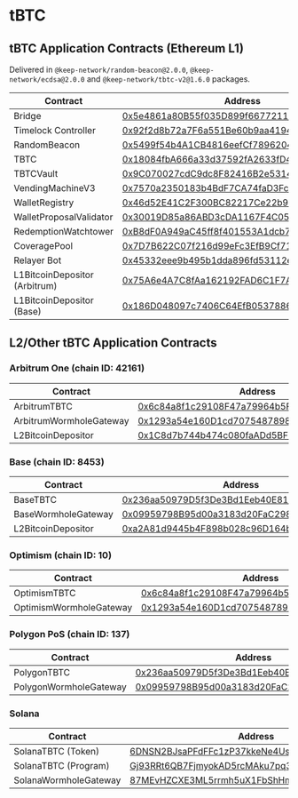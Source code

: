 # tBTC

## tBTC Application Contracts (Ethereum L1)

Delivered in `@keep-network/random-beacon@2.0.0`, `@keep-network/ecdsa@2.0.0` and `@keep-network/tbtc-v2@1.6.0` packages.

| Contract                      | Address                                                                                                                    |
| ----------------------------- | -------------------------------------------------------------------------------------------------------------------------- |
| Bridge                        | [0x5e4861a80B55f035D899f66772117F00FA0E8e7B](https://etherscan.io/address/0x5e4861a80B55f035D899f66772117F00FA0E8e7B)      |
| Timelock Controller           | [0x92f2d8b72a7F6a551Be60b9aa4194248E9B4913D](https://etherscan.io/address/0x92f2d8b72a7F6a551Be60b9aa4194248E9B4913D#code) |
| RandomBeacon                  | [0x5499f54b4A1CB4816eefCf78962040461be3D80b](https://etherscan.io/address/0x5499f54b4A1CB4816eefCf78962040461be3D80b)      |
| TBTC                          | [0x18084fbA666a33d37592fA2633fD49a74DD93a88](https://etherscan.io/address/0x18084fbA666a33d37592fA2633fD49a74DD93a88)      |
| TBTCVault                     | [0x9C070027cdC9dc8F82416B2e5314E11DFb4FE3CD](https://etherscan.io/address/0x9C070027cdC9dc8F82416B2e5314E11DFb4FE3CD)      |
| VendingMachineV3              | [0x7570a2350183b4BdF7CA74faD3Fc19048E6437e6](https://etherscan.io/address/0x7570a2350183b4BdF7CA74faD3Fc19048E6437e6)      |
| WalletRegistry                | [0x46d52E41C2F300BC82217Ce22b920c34995204eb](https://etherscan.io/address/0x46d52E41C2F300BC82217Ce22b920c34995204eb)      |
| WalletProposalValidator       | [0x30019D85a86ABD3cDA1167F4C052690c32FBDEc2](https://etherscan.io/address/0x30019D85a86ABD3cDA1167F4C052690c32FBDEc2)      |
| RedemptionWatchtower          | [0xB8dF0A949aC45ff8f401553A1dcb742Feb38E6D3](https://etherscan.io/address/0xB8dF0A949aC45ff8f401553A1dcb742Feb38E6D3)      |
| CoveragePool                  | [0x7D7B622C07f216d99eFc3EfB9Cf71872F46D811A](https://etherscan.io/address/0x7D7B622C07f216d99eFc3EfB9Cf71872F46D811A)      |
| Relayer Bot                   | [0x45332eee9b495b1dda896fd53112eaacc10b2c19](https://etherscan.io/address/0x45332eee9b495b1dda896fd53112eaacc10b2c19)      |
| L1BitcoinDepositor (Arbitrum) | [0x75A6e4A7C8fAa162192FAD6C1F7A6d48992c619A](https://etherscan.io/address/0x75A6e4A7C8fAa162192FAD6C1F7A6d48992c619A)      |
| L1BitcoinDepositor (Base)     | [0x186D048097c7406C64EfB0537886E3CaE100a1fe](https://etherscan.io/address/0x186D048097c7406C64EfB0537886E3CaE100a1fe)      |

## L2/Other tBTC Application Contracts

### Arbitrum One (chain ID: 42161)

| Contract                | Address                                                                                                              |
| ----------------------- | -------------------------------------------------------------------------------------------------------------------- |
| ArbitrumTBTC            | [0x6c84a8f1c29108F47a79964b5Fe888D4f4D0dE40](https://arbiscan.io/address/0x6c84a8f1c29108F47a79964b5Fe888D4f4D0dE40) |
| ArbitrumWormholeGateway | [0x1293a54e160D1cd7075487898d65266081A15458](https://arbiscan.io/address/0x1293a54e160D1cd7075487898d65266081A15458) |
| L2BitcoinDepositor      | [0x1C8d7b744b474c080faADd5BF9AD965Be4258F9e](https://arbiscan.io/address/0x1C8d7b744b474c080faADd5BF9AD965Be4258F9e) |

### Base (chain ID: 8453)

| Contract            | Address                                                                                                               |
| ------------------- | --------------------------------------------------------------------------------------------------------------------- |
| BaseTBTC            | [0x236aa50979D5f3De3Bd1Eeb40E81137F22ab794b](https://basescan.org/token/0x236aa50979d5f3de3bd1eeb40e81137f22ab794b)   |
| BaseWormholeGateway | [0x09959798B95d00a3183d20FaC298E4594E599eab](https://basescan.org/address/0x09959798b95d00a3183d20fac298e4594e599eab) |
| L2BitcoinDepositor  | [0xa2A81d9445b4F898b028c96D164bcd6c8C8C512E](https://basescan.org/address/0xa2A81d9445b4F898b028c96D164bcd6c8C8C512E) |

### Optimism (chain ID: 10)

| Contract                | Address                                                                                                                          |
| ----------------------- | -------------------------------------------------------------------------------------------------------------------------------- |
| OptimismTBTC            | [0x6c84a8f1c29108F47a79964b5Fe888D4f4D0dE40](https://optimistic.etherscan.io/address/0x6c84a8f1c29108F47a79964b5Fe888D4f4D0dE40) |
| OptimismWormholeGateway | [0x1293a54e160D1cd7075487898d65266081A15458](https://optimistic.etherscan.io/address/0x1293a54e160D1cd7075487898d65266081A15458) |

### Polygon PoS (chain ID: 137)

<table><thead><tr><th width="373">Contract</th><th>Address</th></tr></thead><tbody><tr><td>PolygonTBTC</td><td><a href="https://polygonscan.com/address/0x236aa50979D5f3De3Bd1Eeb40E81137F22ab794b">0x236aa50979D5f3De3Bd1Eeb40E81137F22ab794b</a></td></tr><tr><td>PolygonWormholeGateway</td><td><a href="https://polygonscan.com/address/0x09959798B95d00a3183d20FaC298E4594E599eab">0x09959798B95d00a3183d20FaC298E4594E599eab</a></td></tr></tbody></table>

### Solana

<table><thead><tr><th width="373">Contract</th><th>Address</th></tr></thead><tbody><tr><td>SolanaTBTC (Token)</td><td><a href="https://solscan.io/token/6DNSN2BJsaPFdFFc1zP37kkeNe4Usc1Sqkzr9C9vPWcU">6DNSN2BJsaPFdFFc1zP37kkeNe4Usc1Sqkzr9C9vPWcU</a></td></tr><tr><td>SolanaTBTC (Program)</td><td><a href="https://solscan.io/account/Gj93RRt6QB7FjmyokAD5rcMAku7pq3Fk2Aa8y6nNbwsV">Gj93RRt6QB7FjmyokAD5rcMAku7pq3Fk2Aa8y6nNbwsV</a></td></tr><tr><td>SolanaWormholeGateway</td><td><a href="https://solscan.io/account/87MEvHZCXE3ML5rrmh5uX1FbShHmRXXS32xJDGbQ7h5t">87MEvHZCXE3ML5rrmh5uX1FbShHmRXXS32xJDGbQ7h5t</a></td></tr></tbody></table>
